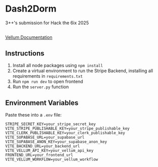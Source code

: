 # Dash2Dorm
3++'s submission for Hack the 6ix 2025
##
<a href="">Vellum Documentation</a>

## Instructions
1. Install all node packages using `npm install`
2. Create a virtual environment to run the Stripe Backend, installing all requirements in `requirements.txt`
3. Run `npm run dev` to open frontend
4. Run the `server.py` function

## Environment Variables
Paste these into a `.env` file:
```
STRIPE_SECRET_KEY=your_stripe_secret_key
VITE_STRIPE_PUBLISHABLE_KEY=your_stripe_publishable_key
VITE_CLERK_PUBLISHABLE_KEY=your_clerk_publishable_key
VITE_SUPABASE_URL=your_supabase_url
VITE_SUPABASE_ANON_KEY=your_supabase_anon_key
VITE_BACKEND_URL=your_backend_url
VITE_VELLUM_API_KEY=your_vellum_api_key
FRONTEND_URL=your_frontend_url
VITE_VELLUM_WORKFLOW=your_vellum_workflow
```
